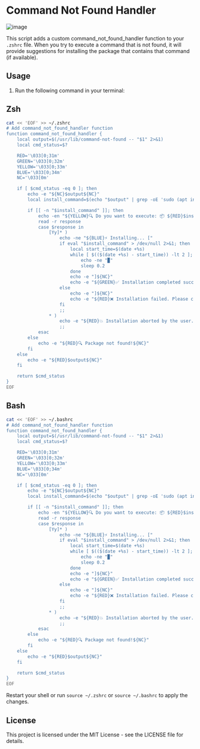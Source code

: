 # Command Not Found Handler

![image](https://github.com/h4ckm1n-dev/ubuntu-zsh-autoinstall/assets/97511408/f2c17990-5355-4a23-821e-7dfe4ecb69d2)

This script adds a custom command_not_found_handler function to your `.zshrc` file. When you try to execute a command that is not found, it will provide suggestions for installing the package that contains that command (if available).

## Usage

1. Run the following command in your terminal:

## Zsh

```bash
cat << 'EOF' >> ~/.zshrc
# Add command_not_found_handler function
function command_not_found_handler {
    local output=$(/usr/lib/command-not-found -- "$1" 2>&1)
    local cmd_status=$?

    RED='\033[0;31m'
    GREEN='\033[0;32m'
    YELLOW='\033[0;33m'
    BLUE='\033[0;34m'
    NC='\033[0m'

    if [ $cmd_status -eq 0 ]; then
        echo -e "${NC}$output${NC}"
        local install_command=$(echo "$output" | grep -oE 'sudo (apt install|snap install) [a-zA-Z0-9\-]+')

        if [[ -n "$install_command" ]]; then
            echo -en "${YELLOW}🔍 Do you want to execute: 📦 ${RED}$install_command${YELLOW} (y/N) ${NC}"
            read -r response
            case $response in
                [Yy]* )
                    echo -ne "${BLUE}⚡ Installing... ["
                    if eval "$install_command" > /dev/null 2>&1; then
                        local start_time=$(date +%s)
                        while [ $(($(date +%s) - start_time)) -lt 2 ]; do
                            echo -ne "▉"
                            sleep 0.2
                        done
                        echo -e "]${NC}"
                        echo -e "${GREEN}✅ Installation completed successfully!${NC}"
                    else
                        echo -e "]${NC}"
                        echo -e "${RED}❌ Installation failed. Please check the error messages above.${NC}"
                    fi
                    ;;
                * )
                    echo -e "${RED}💥 Installation aborted by the user.${NC}"
                    ;;
            esac
        else
            echo -e "${RED}🔍 Package not found!${NC}"
        fi
    else
        echo -e "${RED}$output${NC}"
    fi

    return $cmd_status
}
EOF
```

## Bash

```bash
cat << 'EOF' >> ~/.bashrc
# Add command_not_found_handler function
function command_not_found_handler {
    local output=$(/usr/lib/command-not-found -- "$1" 2>&1)
    local cmd_status=$?

    RED='\033[0;31m'
    GREEN='\033[0;32m'
    YELLOW='\033[0;33m'
    BLUE='\033[0;34m'
    NC='\033[0m'

    if [ $cmd_status -eq 0 ]; then
        echo -e "${NC}$output${NC}"
        local install_command=$(echo "$output" | grep -oE 'sudo (apt install|snap install) [a-zA-Z0-9\-]+')

        if [[ -n "$install_command" ]]; then
            echo -en "${YELLOW}🔍 Do you want to execute: 📦 ${RED}$install_command${YELLOW} (y/N) ${NC}"
            read -r response
            case $response in
                [Yy]* )
                    echo -ne "${BLUE}⚡ Installing... ["
                    if eval "$install_command" > /dev/null 2>&1; then
                        local start_time=$(date +%s)
                        while [ $(($(date +%s) - start_time)) -lt 2 ]; do
                            echo -ne "▉"
                            sleep 0.2
                        done
                        echo -e "]${NC}"
                        echo -e "${GREEN}✅ Installation completed successfully!${NC}"
                    else
                        echo -e "]${NC}"
                        echo -e "${RED}❌ Installation failed. Please check the error messages above.${NC}"
                    fi
                    ;;
                * )
                    echo -e "${RED}💥 Installation aborted by the user.${NC}"
                    ;;
            esac
        else
            echo -e "${RED}🔍 Package not found!${NC}"
        fi
    else
        echo -e "${RED}$output${NC}"
    fi

    return $cmd_status
}
EOF
```
Restart your shell or run `source ~/.zshrc` or `source ~/.bashrc` to apply the changes.

## License
This project is licensed under the MIT License - see the LICENSE file for details.
